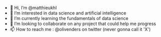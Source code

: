 - 👋 Hi, I’m @matthieukhl
- 👀 I’m interested in data science and artificial intelligence
- 🌱 I’m currently learning the fundamentals of data science
- 💞️ I’m looking to collaborate on any project that could help me progress
- 📫 How to reach me : @olivenders on twitter (never gonna call it 'X')

<!---
matthieukhl/matthieukhl is a ✨ special ✨ repository because its `README.md` (this file) appears on your GitHub profile.
You can click the Preview link to take a look at your changes.
--->
